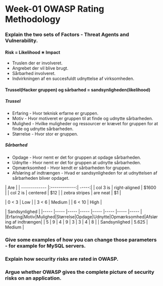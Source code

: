 # Week-01 OWASP Rating Methodology


### Explain the two sets of Factors - Threat Agents and Vulnerability.
#### Risk = Likelihood ∗ Impact
* Truslen der er involveret.
* Angrebet der vil blive brugt.
* Sårbarhed involveret.
* Indvirkningen af en succesfuldt udnyttelse af virksomheden.

#### Trussel(Hacker gruppen) og sårbarhed = sandsynligheden(likelihood)
##### Trussel
* Erfaring - Hvor teknisk erfarne er gruppen.
* Motiv - Hvor motiveret er gruppen til at finde og udnytte sårbarheden.
* Mulighed - Hvilke muligheder og ressourcer er krævet for gruppen for at finde og udnytte sårbarheden.
* Størrelse - Hvor stor er gruppen.

##### Sårbarhed
* Opdage - Hvor nemt er det for gruppen at opdage sårbarheden.
* Udnytte - Hvor nemt er det for gruppen at udnytte sårbarheden.
* Opmærksomhed - Hvor kendt er sårbarheden for gruppen.
* Afsløring af indtrængen - Hvad er sandsynligheden for at udnyttelsen af sårbarheden bliver opdaget.

| Are           |
| ------------- |:-------------:| -----:|
| col 3 is      | right-aligned | $1600 |
| col 2 is      | centered      |   $12 |
| zebra stripes | are neat      |    $1 |



|   0 < 3	|   Low	|
|   3 < 6	|   Medium	|
|   6 < 10	|   High	|

| Sandsynlighed	|
|-----	|-----	|-----	|-----	|-----	|-----	|-----	|-----	|
|Erfaring|Motiv|Mulighed|Størrelse|Opdage|Udnytte|Opmærksomhed|Afsløring af indtrængen|
|   5	|   9	|   4	|   9	|   3	|   3	|   4	|   8	|
|   Sandsynlighed	|   5.625	|   Medium	|

### Give some examples of how you can change those parameters - for example for MySQL servers.


### Explain how security risks are rated in OWASP.


### Argue whether OWASP gives the complete picture of security risks on an application.
